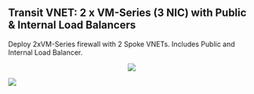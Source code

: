 ## Transit VNET: 2 x VM-Series (3 NIC) with Public & Internal Load Balancers

Deploy 2xVM-Series firewall with 2 Spoke VNETs. Includes Public and Internal Load Balancer.


<p align="center">
<img src="https://raw.githubusercontent.com/wwce/azure-arm/master/azure-arm-mclimans/demo_deployments/images/transit_2spokes_2fw_3nic_intlb_extlb.png">
</p>

[<img src="http://azuredeploy.net/deploybutton.png"/>](https://portal.azure.com/#create/Microsoft.Template/uri/https%3A%2F%2Fraw.githubusercontent.com%2Fwwce%2Fazure-arm%2Fmaster%2Fazure-arm-mclimans%2Fdemo_deployments%2Ftransit_2spokes_2fw_3nic_intlb_extlb%2FazureDeploy.json)
